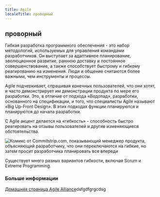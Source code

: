 ```yaml
---
title: Agile
localeTitle: проворный
---
```

## проворный

Гибкая разработка программного обеспечения - это набор методологий, используемых для управления командами разработчиков. Он выступает за адаптивное планирование, эволюционное развитие, раннюю доставку и постоянное совершенствование, а также способствует быстрому и гибкому реагированию на изменения. Люди и общение считаются более важными, чем инструменты и процессы.

Agile подчеркивает, спрашивая конечных пользователей, что они хотят, и часто демонстрирует им демонстрации продукта по мере его разработки. Это, в отличие от подхода «Водопад», разработки, основанного на спецификации, и того, что специалисты Agile называют «Big Up-Front Design». В этих подходах функции планируются и планируются до начала разработки.

С Agile акцент делается на «гибкость» - способность быстро реагировать на отзывы пользователей и другие изменяющиеся обстоятельства.

![Комикс от Commitstrip.com, показывающий менеджер продукта, объясняющий разработчику, что они переключаются на гибкие, но затем просит разработчика планировать все впереди](https://www.commitstrip.com/wp-content/uploads/2017/01/Strip-Budegt-fixe-pour-projet-flexible-english650-final.jpg)

Существует много разных вариантов гибкости, включая Scrum и Extreme Programming.

### Больше информации

[Домашняя страница Agile Alliance](https://www.agilealliance.org/)dsfgdfgrgcdsg
